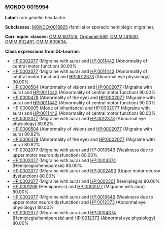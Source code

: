 
### [MONDO:0015954](http://purl.obolibrary.org/obo/MONDO_0015954)
**Label:** rare genetic headache

**Subclasses:** [MONDO:0018925](http://purl.obolibrary.org/obo/MONDO_0018925) (familial or sporadic hemiplegic migraine), 

**Corr. equiv. classes:** [OMIM:607516](http://purl.obolibrary.org/obo/OMIM_607516), [Orphanet:569](http://www.orpha.net/ORDO/Orphanet_569), [OMIM:141500](http://purl.obolibrary.org/obo/OMIM_141500), [OMIM:602481](http://purl.obolibrary.org/obo/OMIM_602481), [OMIM:609634](http://purl.obolibrary.org/obo/OMIM_609634), 

**Class expressions from DL-Learner:**

- [HP:0002077](http://purl.obolibrary.org/obo/HP_0002077) (Migraine with aura) and [HP:0011442](http://purl.obolibrary.org/obo/HP_0011442) (Abnormality of central motor function) 90.00%
- [HP:0002077](http://purl.obolibrary.org/obo/HP_0002077) (Migraine with aura) and [HP:0011442](http://purl.obolibrary.org/obo/HP_0011442) (Abnormality of central motor function) and [HP:0012373](http://purl.obolibrary.org/obo/HP_0012373) (Abnormal eye physiology) 90.00%
- [HP:0000504](http://purl.obolibrary.org/obo/HP_0000504) (Abnormality of vision) and [HP:0002077](http://purl.obolibrary.org/obo/HP_0002077) (Migraine with aura) and [HP:0011442](http://purl.obolibrary.org/obo/HP_0011442) (Abnormality of central motor function) 90.00%
- [HP:0000478](http://purl.obolibrary.org/obo/HP_0000478) (Abnormality of the eye) and [HP:0002077](http://purl.obolibrary.org/obo/HP_0002077) (Migraine with aura) and [HP:0011442](http://purl.obolibrary.org/obo/HP_0011442) (Abnormality of central motor function) 90.00%
- [HP:0000005](http://purl.obolibrary.org/obo/HP_0000005) (Mode of inheritance) and [HP:0002077](http://purl.obolibrary.org/obo/HP_0002077) (Migraine with aura) and [HP:0011442](http://purl.obolibrary.org/obo/HP_0011442) (Abnormality of central motor function) 90.00%
- [HP:0002077](http://purl.obolibrary.org/obo/HP_0002077) (Migraine with aura) and [HP:0012373](http://purl.obolibrary.org/obo/HP_0012373) (Abnormal eye physiology) 80.82%
- [HP:0000504](http://purl.obolibrary.org/obo/HP_0000504) (Abnormality of vision) and [HP:0002077](http://purl.obolibrary.org/obo/HP_0002077) (Migraine with aura) 80.82%
- [HP:0000478](http://purl.obolibrary.org/obo/HP_0000478) (Abnormality of the eye) and [HP:0002077](http://purl.obolibrary.org/obo/HP_0002077) (Migraine with aura) 80.82%
- [HP:0002077](http://purl.obolibrary.org/obo/HP_0002077) (Migraine with aura) and [HP:0010549](http://purl.obolibrary.org/obo/HP_0010549) (Weakness due to upper motor neuron dysfunction) 80.00%
- [HP:0002077](http://purl.obolibrary.org/obo/HP_0002077) (Migraine with aura) and [HP:0004374](http://purl.obolibrary.org/obo/HP_0004374) (Hemiplegia/hemiparesis) 80.00%
- [HP:0002077](http://purl.obolibrary.org/obo/HP_0002077) (Migraine with aura) and [HP:0002493](http://purl.obolibrary.org/obo/HP_0002493) (Upper motor neuron dysfunction) 80.00%
- [HP:0002077](http://purl.obolibrary.org/obo/HP_0002077) (Migraine with aura) and [HP:0002301](http://purl.obolibrary.org/obo/HP_0002301) (Hemiplegia) 80.00%
- [HP:0001269](http://purl.obolibrary.org/obo/HP_0001269) (Hemiparesis) and [HP:0002077](http://purl.obolibrary.org/obo/HP_0002077) (Migraine with aura) 80.00%
- [HP:0002077](http://purl.obolibrary.org/obo/HP_0002077) (Migraine with aura) and [HP:0010549](http://purl.obolibrary.org/obo/HP_0010549) (Weakness due to upper motor neuron dysfunction) and [HP:0012373](http://purl.obolibrary.org/obo/HP_0012373) (Abnormal eye physiology) 80.00%
- [HP:0002077](http://purl.obolibrary.org/obo/HP_0002077) (Migraine with aura) and [HP:0004374](http://purl.obolibrary.org/obo/HP_0004374) (Hemiplegia/hemiparesis) and [HP:0012373](http://purl.obolibrary.org/obo/HP_0012373) (Abnormal eye physiology) 80.00%


